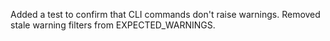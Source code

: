Added a test to confirm that CLI commands don't raise warnings. Removed stale warning filters from EXPECTED_WARNINGS.